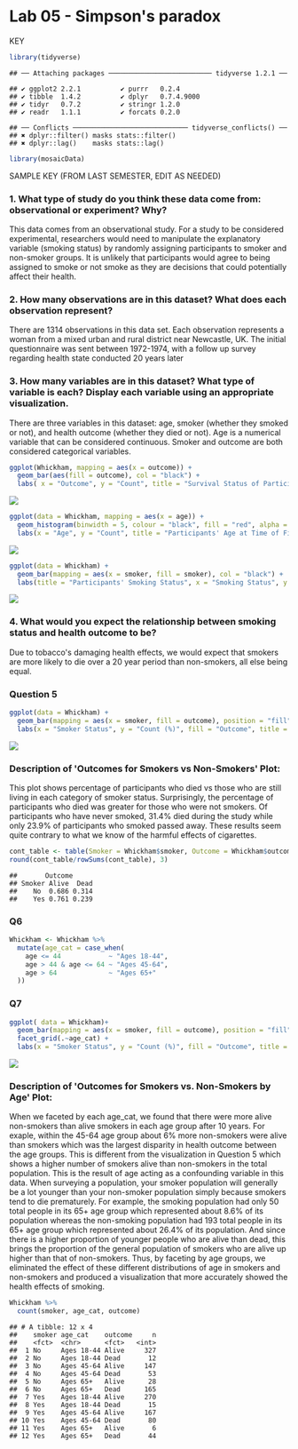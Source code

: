 Lab 05 - Simpson's paradox
================
KEY

``` r
library(tidyverse)
```

    ## ── Attaching packages ────────────────────────── tidyverse 1.2.1 ──

    ## ✔ ggplot2 2.2.1          ✔ purrr   0.2.4     
    ## ✔ tibble  1.4.2          ✔ dplyr   0.7.4.9000
    ## ✔ tidyr   0.7.2          ✔ stringr 1.2.0     
    ## ✔ readr   1.1.1          ✔ forcats 0.2.0

    ## ── Conflicts ───────────────────────────── tidyverse_conflicts() ──
    ## ✖ dplyr::filter() masks stats::filter()
    ## ✖ dplyr::lag()    masks stats::lag()

``` r
library(mosaicData)
```

SAMPLE KEY (FROM LAST SEMESTER, EDIT AS NEEDED)

### 1. What type of study do you think these data come from: observational or experiment? Why?

This data comes from an observational study. For a study to be considered experimental, researchers would need to manipulate the explanatory variable (smoking status) by randomly assigning participants to smoker and non-smoker groups. It is unlikely that participants would agree to being assigned to smoke or not smoke as they are decisions that could potentially affect their health.

### 2. How many observations are in this dataset? What does each observation represent?

There are 1314 observations in this data set. Each observation represents a woman from a mixed urban and rural district near Newcastle, UK. The initial questionnaire was sent between 1972-1974, with a follow up survey regarding health state conducted 20 years later

### 3. How many variables are in this dataset? What type of variable is each? Display each variable using an appropriate visualization.

There are three variables in this dataset: age, smoker (whether they smoked or not), and health outcome (whether they died or not). Age is a numerical variable that can be considered continuous. Smoker and outcome are both considered categorical variables.

``` r
ggplot(Whickham, mapping = aes(x = outcome)) +
  geom_bar(aes(fill = outcome), col = "black") +
  labs( x = "Outcome", y = "Count", title = "Survival Status of Participants 20 Years After Baseline")
```

![](lab-05-simpsons-paradox_files/figure-markdown_github/outcome-viz-1.png)

``` r
ggplot(data = Whickham, mapping = aes(x = age)) +
  geom_histogram(binwidth = 5, colour = "black", fill = "red", alpha = 0.5) +
  labs(x = "Age", y = "Count", title = "Participants' Age at Time of First Survey Grouped by Every 5 Years")
```

![](lab-05-simpsons-paradox_files/figure-markdown_github/age-viz-1.png)

``` r
ggplot(data = Whickham) +
  geom_bar(mapping = aes(x = smoker, fill = smoker), col = "black") +
  labs(title = "Participants' Smoking Status", x = "Smoking Status", y = "Count")
```

![](lab-05-simpsons-paradox_files/figure-markdown_github/smoking-status-viz-1.png)

### 4. What would you expect the relationship between smoking status and health outcome to be?

Due to tobacco's damaging health effects, we would expect that smokers are more likely to die over a 20 year period than non-smokers, all else being equal.

### Question 5

``` r
ggplot(data = Whickham) +
  geom_bar(mapping = aes(x = smoker, fill = outcome), position = "fill", colour = "black") + 
  labs(x = "Smoker Status", y = "Count (%)", fill = "Outcome", title = "Outcomes for Smokers vs. Non-Smokers")
```

![](lab-05-simpsons-paradox_files/figure-markdown_github/smoking-health-viz-1.png)

### Description of 'Outcomes for Smokers vs Non-Smokers' Plot:

This plot shows percentage of participants who died vs those who are still living in each category of smoker status. Surprisingly, the percentage of participants who died was greater for those who were not smokers. Of participants who have never smoked, 31.4% died during the study while only 23.9% of participants who smoked passed away. These results seem quite contrary to what we know of the harmful effects of cigarettes.

``` r
cont_table <- table(Smoker = Whickham$smoker, Outcome = Whickham$outcome)
round(cont_table/rowSums(cont_table), 3)
```

    ##       Outcome
    ## Smoker Alive  Dead
    ##    No  0.686 0.314
    ##    Yes 0.761 0.239

### Q6

``` r
Whickham <- Whickham %>%
  mutate(age_cat = case_when(
    age <= 44            ~ "Ages 18-44",
    age > 44 & age <= 64 ~ "Ages 45-64",
    age > 64             ~ "Ages 65+"
  ))
```

### Q7

``` r
ggplot( data = Whickham)+
  geom_bar(mapping = aes(x = smoker, fill = outcome), position = "fill")+
  facet_grid(.~age_cat) +
  labs(x = "Smoker Status", y = "Count (%)", fill = "Outcome", title = "Outcomes for Smokers vs. Non-Smokers by Age")
```

![](lab-05-simpsons-paradox_files/figure-markdown_github/visualization%20for%20smoking%20status%20for%20health%20outcome%20faceted%20by%20age_cat-1.png)

### Description of 'Outcomes for Smokers vs. Non-Smokers by Age' Plot:

When we faceted by each age\_cat, we found that there were more alive non-smokers than alive smokers in each age group after 10 years. For exaple, within the 45-64 age group about 6% more non-smokers were alive than smokers which was the largest disparity in health outcome between the age groups. This is different from the visualization in Question 5 which shows a higher number of smokers alive than non-smokers in the total population. This is the result of age acting as a confounding variable in this data. When surveying a population, your smoker population will generally be a lot younger than your non-smoker population simply because smokers tend to die prematurely. For example, the smoking population had only 50 total people in its 65+ age group which represented about 8.6% of its population whereas the non-smoking population had 193 total people in its 65+ age group which represented about 26.4% of its population. And since there is a higher proportion of younger people who are alive than dead, this brings the proportion of the general population of smokers who are alive up higher than that of non-smokers. Thus, by faceting by age groups, we eliminated the effect of these different distributions of age in smokers and non-smokers and produced a visualization that more accurately showed the health effects of smoking.

``` r
Whickham %>%
  count(smoker, age_cat, outcome)
```

    ## # A tibble: 12 x 4
    ##    smoker age_cat    outcome     n
    ##    <fct>  <chr>      <fct>   <int>
    ##  1 No     Ages 18-44 Alive     327
    ##  2 No     Ages 18-44 Dead       12
    ##  3 No     Ages 45-64 Alive     147
    ##  4 No     Ages 45-64 Dead       53
    ##  5 No     Ages 65+   Alive      28
    ##  6 No     Ages 65+   Dead      165
    ##  7 Yes    Ages 18-44 Alive     270
    ##  8 Yes    Ages 18-44 Dead       15
    ##  9 Yes    Ages 45-64 Alive     167
    ## 10 Yes    Ages 45-64 Dead       80
    ## 11 Yes    Ages 65+   Alive       6
    ## 12 Yes    Ages 65+   Dead       44
